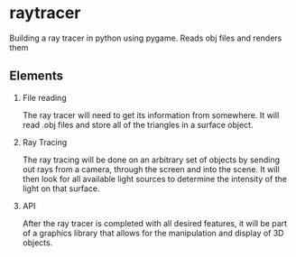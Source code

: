# raytracer
Building a ray tracer in python using pygame.  Reads obj files and renders them

## Elements

1. File reading

   The ray tracer will need to get its information from somewhere. It will read .obj files and store all of the triangles in a surface object. 
  
2. Ray Tracing

   The ray tracing will be done on an arbitrary set of objects by sending out rays from a camera, through the screen and into the scene. It will then look for all available light sources to determine the intensity of the light on that surface.

3. API
 
   After the ray tracer is completed with all desired features, it will be part of a graphics library that allows for the manipulation and display of 3D objects.
